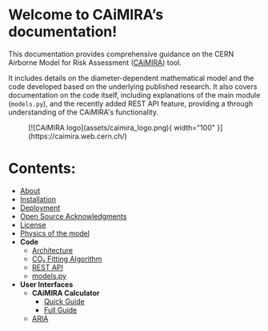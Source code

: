 # Welcome to CAiMIRA’s documentation!

This documentation provides comprehensive guidance on the CERN Airborne Model for Risk Assessment ([CAiMIRA](https://caimira.web.cern.ch/)) tool.

It includes details on the diameter-dependent mathematical model and the code developed based on the underlying published research. It also covers documentation on the code itself, including explanations of the main module (`models.py`), and the recently added REST API feature, providing a through understanding of the CAiMIRA's functionality.

<figure markdown="span">
  [![CAiMIRA logo](assets/caimira_logo.png){ width="100" }](https://caimira.web.cern.ch/)
</figure>

# Contents:

* [About](root/about.md)
* [Installation](root/installation.md)
* [Deployment](root/deployment.md)
* [Open Source Acknowledgments](root/open_source_acknowledgments.md)
* [License](LICENSE.md)
* [Physics of the model](root/physics_model.md)
* **Code**
    * [Architecture](code/architecture.md)
    * [CO₂ Fitting Algorithm](code/fitting_algorithm.md)
    * [REST API](code/rest_api.md)
    * [models.py](code/models.md)
* **User Interfaces**
    * **CAiMIRA Calculator**
        * [Quick Guide](user_interfaces/CAiMIRA/quick_guide.md)
        * [Full Guide](user_interfaces/CAiMIRA/full_guide.md)
    * [ARIA](https://partnersplatform.who.int/aria)
